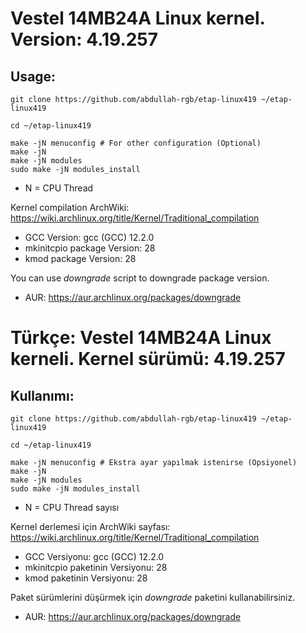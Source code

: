 # Vestel 14MB24A Linux kernel. Version: 4.19.257

## Usage:

```shell
git clone https://github.com/abdullah-rgb/etap-linux419 ~/etap-linux419

cd ~/etap-linux419

make -jN menuconfig # For other configuration (Optional)
make -jN
make -jN modules
sudo make -jN modules_install
```

* N = CPU Thread

Kernel compilation ArchWiki: https://wiki.archlinux.org/title/Kernel/Traditional_compilation

* GCC Version: gcc (GCC) 12.2.0
* mkinitcpio package Version: 28
* kmod package Version: 28

You can use *downgrade* script to downgrade package version.
* AUR: https://aur.archlinux.org/packages/downgrade

# Türkçe: Vestel 14MB24A Linux kerneli. Kernel sürümü: 4.19.257

## Kullanımı:

```shell
git clone https://github.com/abdullah-rgb/etap-linux419 ~/etap-linux419

cd ~/etap-linux419

make -jN menuconfig # Ekstra ayar yapılmak istenirse (Opsiyonel)
make -jN
make -jN modules
sudo make -jN modules_install
```

* N = CPU Thread sayısı

Kernel derlemesi için ArchWiki sayfası: https://wiki.archlinux.org/title/Kernel/Traditional_compilation

* GCC Versiyonu: gcc (GCC) 12.2.0
* mkinitcpio paketinin Versiyonu: 28
* kmod paketinin Versiyonu: 28

Paket sürümlerini düşürmek için *downgrade* paketini kullanabilirsiniz.
* AUR: https://aur.archlinux.org/packages/downgrade
